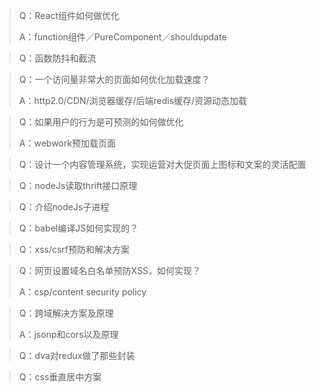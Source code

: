 > Q：React组件如何做优化
> 
> A：function组件／PureComponent／shouldupdate

> Q：函数防抖和截流

> Q：一个访问量非常大的页面如何优化加载速度？
>
> A：http2.0/CDN/浏览器缓存/后端redis缓存/资源动态加载

> Q：如果用户的行为是可预测的如何做优化
>
> A：webwork预加载页面

> Q：设计一个内容管理系统，实现运营对大促页面上图标和文案的灵活配置

> Q：nodeJs读取thrift接口原理

> Q：介绍nodeJs子进程

> Q：babel编译JS如何实现的？

> Q：xss/csrf预防和解决方案

> Q：网页设置域名白名单预防XSS，如何实现？
>
> A：csp/content security policy

> Q：跨域解决方案及原理
>
> A：jsonp和cors以及原理

> Q：dva对redux做了那些封装

> Q：css垂直居中方案